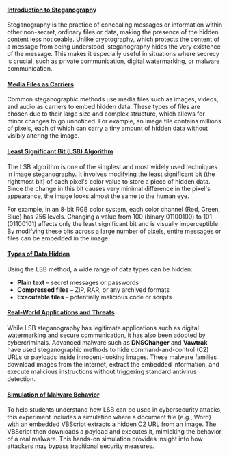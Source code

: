 

<u><h4>Introduction to Steganography</h4></u>

<p> Steganography is the practice of concealing messages or information within other non-secret, ordinary files or data, making the presence of the hidden content less noticeable. Unlike cryptography, which protects the content of a message from being understood, steganography hides the very existence of the message. This makes it especially useful in situations where secrecy is crucial, such as private communication, digital watermarking, or malware communication. </p>
<u><h4>Media Files as Carriers</h4></u>

<p> Common steganographic methods use media files such as images, videos, and audio as carriers to embed hidden data. These types of files are chosen due to their large size and complex structure, which allows for minor changes to go unnoticed. For example, an image file contains millions of pixels, each of which can carry a tiny amount of hidden data without visibly altering the image. </p>
<u><h4>Least Significant Bit (LSB) Algorithm</h4></u>

<p> The LSB algorithm is one of the simplest and most widely used techniques in image steganography. It involves modifying the least significant bit (the rightmost bit) of each pixel's color value to store a piece of hidden data. Since the change in this bit causes very minimal difference in the pixel's appearance, the image looks almost the same to the human eye. </p> <p> For example, in an 8-bit RGB color system, each color channel (Red, Green, Blue) has 256 levels. Changing a value from 100 (binary 01100100) to 101 (01100101) affects only the least significant bit and is visually imperceptible. By modifying these bits across a large number of pixels, entire messages or files can be embedded in the image. </p>
<u><h4>Types of Data Hidden</h4></u>

<p> Using the LSB method, a wide range of data types can be hidden: <ul> <li><strong>Plain text</strong> – secret messages or passwords</li> <li><strong>Compressed files</strong> – ZIP, RAR, or any archived formats</li> <li><strong>Executable files</strong> – potentially malicious code or scripts</li> </ul> </p>
<u><h4>Real-World Applications and Threats</h4></u>

<p> While LSB steganography has legitimate applications such as digital watermarking and secure communication, it has also been adopted by cybercriminals. Advanced malware such as <strong>DNSChanger</strong> and <strong>Vawtrak</strong> have used steganographic methods to hide command-and-control (C2) URLs or payloads inside innocent-looking images. These malware families download images from the internet, extract the embedded information, and execute malicious instructions without triggering standard antivirus detection. </p>
<u><h4>Simulation of Malware Behavior</h4></u>

<p> To help students understand how LSB can be used in cybersecurity attacks, this experiment includes a simulation where a document file (e.g., Word) with an embedded VBScript extracts a hidden C2 URL from an image. The VBScript then downloads a payload and executes it, mimicking the behavior of a real malware. This hands-on simulation provides insight into how attackers may bypass traditional security measures. </p>
